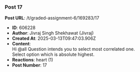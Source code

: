 ### Post 17
**Post URL**: /t/graded-assignment-6/169283/17
- **ID**: 606228
- **Author**: Jivraj Singh Shekhawat (Jivraj)
- **Created At**: 2025-03-13T09:47:03.906Z
- **Content**:  
  Hi <span class="mention">@all</span>
Question intends you to select most correlated one.<br>
Select option which is absolute highest.
- **Reactions**: heart (1)
- **Post Number**: 17

